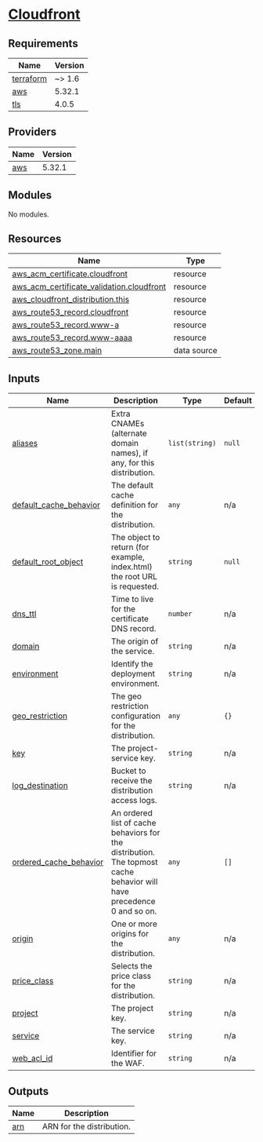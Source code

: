 # [Cloudfront](https://docs.aws.amazon.com/cloudfront/)

<!-- BEGIN_TF_DOCS -->
## Requirements

| Name | Version |
|------|---------|
| <a name="requirement_terraform"></a> [terraform](#requirement\_terraform) | ~> 1.6 |
| <a name="requirement_aws"></a> [aws](#requirement\_aws) | 5.32.1 |
| <a name="requirement_tls"></a> [tls](#requirement\_tls) | 4.0.5 |

## Providers

| Name | Version |
|------|---------|
| <a name="provider_aws"></a> [aws](#provider\_aws) | 5.32.1 |

## Modules

No modules.

## Resources

| Name | Type |
|------|------|
| [aws_acm_certificate.cloudfront](https://registry.terraform.io/providers/hashicorp/aws/5.32.1/docs/resources/acm_certificate) | resource |
| [aws_acm_certificate_validation.cloudfront](https://registry.terraform.io/providers/hashicorp/aws/5.32.1/docs/resources/acm_certificate_validation) | resource |
| [aws_cloudfront_distribution.this](https://registry.terraform.io/providers/hashicorp/aws/5.32.1/docs/resources/cloudfront_distribution) | resource |
| [aws_route53_record.cloudfront](https://registry.terraform.io/providers/hashicorp/aws/5.32.1/docs/resources/route53_record) | resource |
| [aws_route53_record.www-a](https://registry.terraform.io/providers/hashicorp/aws/5.32.1/docs/resources/route53_record) | resource |
| [aws_route53_record.www-aaaa](https://registry.terraform.io/providers/hashicorp/aws/5.32.1/docs/resources/route53_record) | resource |
| [aws_route53_zone.main](https://registry.terraform.io/providers/hashicorp/aws/5.32.1/docs/data-sources/route53_zone) | data source |

## Inputs

| Name | Description | Type | Default | Required |
|------|-------------|------|---------|:--------:|
| <a name="input_aliases"></a> [aliases](#input\_aliases) | Extra CNAMEs (alternate domain names), if any, for this distribution. | `list(string)` | `null` | no |
| <a name="input_default_cache_behavior"></a> [default\_cache\_behavior](#input\_default\_cache\_behavior) | The default cache definition for the distribution. | `any` | n/a | yes |
| <a name="input_default_root_object"></a> [default\_root\_object](#input\_default\_root\_object) | The object to return (for example, index.html) the root URL is requested. | `string` | `null` | no |
| <a name="input_dns_ttl"></a> [dns\_ttl](#input\_dns\_ttl) | Time to live for the certificate DNS record. | `number` | n/a | yes |
| <a name="input_domain"></a> [domain](#input\_domain) | The origin of the service. | `string` | n/a | yes |
| <a name="input_environment"></a> [environment](#input\_environment) | Identify the deployment environment. | `string` | n/a | yes |
| <a name="input_geo_restriction"></a> [geo\_restriction](#input\_geo\_restriction) | The geo restriction configuration for the distribution. | `any` | `{}` | no |
| <a name="input_key"></a> [key](#input\_key) | The project-service key. | `string` | n/a | yes |
| <a name="input_log_destination"></a> [log\_destination](#input\_log\_destination) | Bucket to receive the distribution access logs. | `string` | n/a | yes |
| <a name="input_ordered_cache_behavior"></a> [ordered\_cache\_behavior](#input\_ordered\_cache\_behavior) | An ordered list of cache behaviors for the distribution. The topmost cache behavior will have precedence 0 and so on. | `any` | `[]` | no |
| <a name="input_origin"></a> [origin](#input\_origin) | One or more origins for the distribution. | `any` | n/a | yes |
| <a name="input_price_class"></a> [price\_class](#input\_price\_class) | Selects the price class for the distribution. | `string` | n/a | yes |
| <a name="input_project"></a> [project](#input\_project) | The project key. | `string` | n/a | yes |
| <a name="input_service"></a> [service](#input\_service) | The service key. | `string` | n/a | yes |
| <a name="input_web_acl_id"></a> [web\_acl\_id](#input\_web\_acl\_id) | Identifier for the WAF. | `string` | n/a | yes |

## Outputs

| Name | Description |
|------|-------------|
| <a name="output_arn"></a> [arn](#output\_arn) | ARN for the distribution. |
<!-- END_TF_DOCS -->